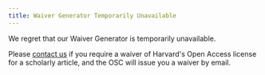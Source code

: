 ```yaml
---
title: Waiver Generator Temporarily Unavailable
---
```


We regret that our Waiver Generator is temporarily unavailable.

Please [contact us](mailto:{{osc.hul.harvard.edu}}) if you require a waiver of Harvard's Open Access license for a scholarly article, and the OSC will issue you a waiver by email.
